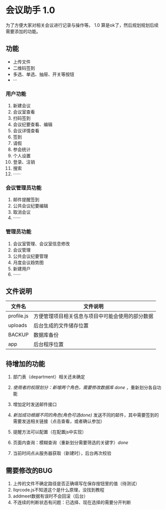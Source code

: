 # 会议助手 1.0

为了方便大家对相关会议进行记录与操作等。
1.0 算是ok了，然后规划规划后续需要添加的功能。

## 功能

- 上传文件
- 二维码签到
- 多选、单选、抽屉、开关等按钮
- ···

### 用户功能

1. 新建会议
2. 会议室查看
3. 扫码签到
4. 会议纪要查看、编辑
5. 会议详情查看
6. 签到
7. 请假
8. 参会统计
9. 个人设置
10. 登录、注销
11. 搜索
12. ······

### 会议管理员功能

1. 邮件提醒签到
2. 公共会议纪要编辑
3. 取消会议
4. ······

### 管理员功能

1. 会议室管理、会议室信息修改
2. 会议管理
3. 公共会议纪要管理
4. 月度会议趋势图
5. 新建用户
6. ······

## 文件说明

| 文件名 | 文件说明 |
|---|--- |
| profile.js | 方便管理项目相关信息与项目中可能会使用的部分数据 |
| uploads | 后台生成的文件储存位置 |
| BACKUP | 数据库备份 |
| app | 后台程序位置 |

## 待增加的功能

1. 部门表（department）相关还未确定

1.	*使用者的权限划分：新增两个角色，需要修改数据库  done* ，重新划分各自功能
2.	增加定时发送邮件接口
4.	*新加成功根据不同的角色(角色可选done)* 发送不同的邮件，其中需要签到的需要发送相关链接（点击查看，或者确认参加）
7.	提醒方法可以配置（在配置js中实现）
10.	页面内查询：模糊查询（重新划分需要筛选的关键字）*done*
11. 当前时间点从服务器获取（新建时），后台再次校验

## 需要修改的BUG

1. 上传的文件不确定路径是否正确填写在保存按钮里的值（待测试）
2. llqrcode.js不知道这个是什么原理，没找到教程
3. addmeet数据有误时不会回滚（后台）
4. 不连续的判断状态有问题：已选择、现在选择的需要分开判断